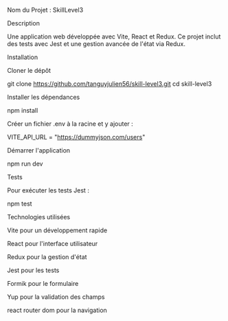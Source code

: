 Nom du Projet : SkillLevel3

Description

Une application web développée avec Vite, React et Redux. Ce projet inclut des tests avec Jest et une gestion avancée de l'état via Redux.

Installation

Cloner le dépôt

git clone <https://github.com/tanguyjulien56/skill-level3.git>
cd skill-level3

Installer les dépendances

npm install

Créer un fichier .env à la racine et y ajouter :

VITE_API_URL = "https://dummyjson.com/users"

Démarrer l'application

npm run dev

Tests

Pour exécuter les tests Jest :

npm test

Technologies utilisées

Vite pour un développement rapide

React pour l'interface utilisateur

Redux pour la gestion d'état

Jest pour les tests

Formik pour le formulaire

Yup pour la validation des champs

react router dom pour la navigation

